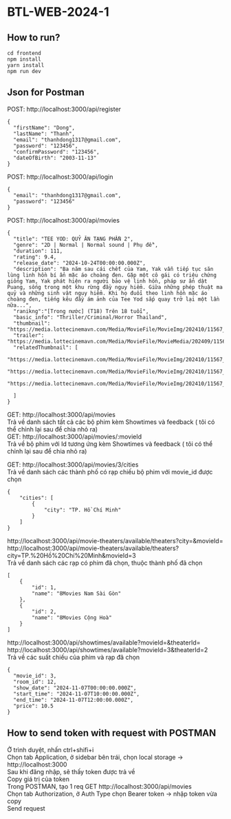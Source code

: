 # BTL-WEB-2024-1
## How to run?
```
cd frontend
npm install
yarn install
npm run dev
```
## Json for Postman
POST: http://localhost:3000/api/register
```
{
  "firstName": "Dong",
  "lastName": "Thanh",
  "email": "thanhdong1317@gmail.com",
  "password": "123456",
  "confirmPassword": "123456",
  "dateOfBirth": "2003-11-13"
}
```
POST: http://localhost:3000/api/login
```
{
  "email": "thanhdong1317@gmail.com",
  "password": "123456"
}
```
POST: http://localhost:3000/api/movies
```
{
  "title": "TEE YOD: QUỶ ĂN TẠNG PHẦN 2",
  "genre": "2D | Normal | Normal sound | Phụ đề",
  "duration": 111,
  "rating": 9.4,
  "release_date": "2024-10-24T00:00:00.000Z",
  "description": "Ba năm sau cái chết của Yam, Yak vẫn tiếp tục săn lùng linh hồn bí ẩn mặc áo choàng đen. Gặp một cô gái có triệu chứng giống Yam, Yak phát hiện ra người bảo vệ linh hồn, pháp sư ẩn dật Puang, sống trong một khu rừng đầy nguy hiểm. Giữa những phép thuật ma quỷ và những sinh vật nguy hiểm. Khi họ đuổi theo linh hồn mặc áo choàng đen, tiếng kêu đầy ám ảnh của Tee Yod sắp quay trở lại một lần nữa...",
  "ranikng":"[Trong nước] (T18) Trên 18 tuổi",
  "basic_info": "Thriller/Criminal/Horror Thailand",
  "thumbnail": "https://media.lottecinemavn.com/Media/MovieFile/MovieImg/202410/11567_103_100008.jpg",
  "trailer": "https://media.lottecinemavn.com/Media/MovieFile/MovieMedia/202409/11567_301_100001.mp4",
  "relatedThumbnail": [
    "https://media.lottecinemavn.com/Media/MovieFile/MovieImg/202410/11567_105_100006.jpg",
    "https://media.lottecinemavn.com/Media/MovieFile/MovieImg/202410/11567_105_100007.png",
    "https://media.lottecinemavn.com/Media/MovieFile/MovieImg/202410/11567_105_100008.jpg"

  ]
}
```
GET: http://localhost:3000/api/movies  
Trả về danh sách tất cả các bộ phim kèm Showtimes và feedback ( tôi có thể chỉnh lại sau để chia nhỏ ra)  
GET: http://localhost:3000/api/movies/:movieId  
Trả về bộ phim với Id tương ứng kèm Showtimes và feedback ( tôi có thể chỉnh lại sau để chia nhỏ ra)  


GET: http://localhost:3000/api/movies/3/cities  
Trả về danh sách các thành phố có rạp chiếu bộ phim với movie_id được chọn
```
{
    "cities": [
        {
            "city": "TP. Hồ Chí Minh"
        }
    ]
}
```
http://localhost:3000/api/movie-theaters/available/theaters?city=<city>&movieId=<movieId>  
http://localhost:3000/api/movie-theaters/available/theaters?city=TP.%20Hồ%20Chí%20Minh&movieId=3  
Trả về danh sách các rạp có phim đã chọn, thuộc thành phố đã chọn  
```
[
    {
        "id": 1,
        "name": "8Movies Nam Sài Gòn"
    },
    {
        "id": 2,
        "name": "8Movies Cộng Hoà"
    }
]
```
http://localhost:3000/api/showtimes/available?movieId=<movieId>&theaterId=<theaterId>  
http://localhost:3000/api/showtimes/available?movieId=3&theaterId=2  
Trả về các suất chiếu của phim và rạp đã chọn  
```
{
  "movie_id": 3,
  "room_id": 12,
  "show_date": "2024-11-07T00:00:00.000Z",
  "start_time": "2024-11-07T10:00:00.000Z",
  "end_time": "2024-11-07T12:00:00.000Z",
  "price": 10.5
}
```
## How to send token with request with POSTMAN
Ở trình duyệt, nhấn ctrl+shifi+i<br>
Chọn tab Application, ở sidebar bên trái, chọn local storage -> http://localhost:3000<br>
Sau khi đăng nhập, sẽ thấy token được trả về<br>
Copy giá trị của token<br>
Trong POSTMAN, tạo 1 req GET http://localhost:3000/api/movies<br>
Chọn tab Authorization, ở Auth Type chọn Bearer token -> nhập token vừa copy<br>
Send request<br>